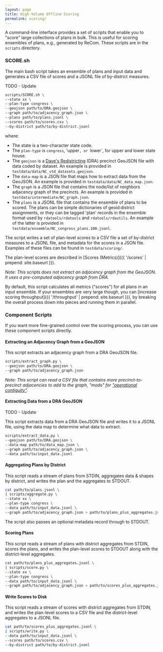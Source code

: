 ```yaml
---
layout: page
title: High-Volume Offline Scoring
permalink: scoring/
---
```


A command-line interface provides a set of scripts that enable you to "score" large collections of plans in bulk.
This is useful for scoring ensembles of plans, e.g., generated by ReCom.
These scripts are in the `scripts` directory.

### SCORE.sh

The main bash script takes an ensemble of plans and input data and 
generates a CSV file of scores and a JSONL file of by-district measures.

TODO - Update
```bash
scripts/SCORE.sh \
--state xx \
--plan-type congress \
--geojson path/to/DRA.geojson \
--graph path/to/adjacency_graph.json \
--plans path/to/plans.jsonl \
--scores path/to/scores.csv \
--by-district path/to/by-district.jsonl
```

where:

*   The state is a two-character state code.
*   The `plan-type` is `congress`, 'upper`, or `lower`, for upper and lower state house.
*   The `geojson` is a [Dave's Redistricting](https://davesredistricting.org/) (DRA) precinct GeoJSON file with data coded by dataset.
    An example is provided in `testdata/data/NC_vtd_datasets.geojson`.
*   The `data-map` is a JSON file that maps how to extract data from the GeoJSON.
    An example is provided in `testdata/data/NC_data_map.json`.
*   The `graph` is a JSON file that contains the node/list of neighbors adjacency graph of the precincts.
    An example is provided in `testdata/intermediate/NC_graph.json`.
*   The `plans` is a JSONL file that contains the ensemble of plans to be scored.
    The plans can be simple dictionaries of geoid:district assignments, or
    they can be tagged 'plan' records in the ensemble format used by `rdatools/rdatools` and `rdatools/rdautils`.
    An example of the latter is provided in `testdata/ensemble/NC_congress_plans.100.jsonl`.

The script writes a set of plan-level scores to a CSV file
a set of by-district measures to a JSONL file, and 
metadata for the scores in a JSON file.
Examples of these files can be found in `testdata/scoring/`.

The plan-level scores are described in [Scores (Metrics)]({{ '/scores' | prepend: site.baseurl }}).

*Note: This scripts does not extract an adjacency graph from the GeoJSON.
It uses a pre-computed adjacency graph from DRA.*

By default, this script calculates all metrics ("scores") for all plans in an input ensemble.
If your ensembles are very large though, you can [increase scoring throughput]({{ '/throughput' | prepend: site.baseurl }}),
by breaking the overall process down into pieces and running them in parallel.

### Component Scripts

If you want more fine-grained control over the scoring process,
you can use these component scripts directly.

#### Extracting an Adjacency Graph from a GeoJSON

This script extracts an adjacency graph from a DRA GeoJSON file.

```bash
scripts/extract_graph.py \
--geojson path/to/DRA.geojson \
--graph path/to/adjacency_graph.json
```

*Note: This script can read a CSV file that contains more precinct-to-precinct adjacencies to add to the graph,
"mods" for ["operational contiguity"](https://medium.com/dra-2020/contiguity-20f23ea15969).*

#### Extracting Data from a DRA GeoJSON

TODO - Update

This script extracts data from a DRA GeoJSON file and writes it to a JSONL file,
using the data map to determine what data to extract.

```bash
scripts/extract_data.py \
--geojson path/to/DRA.geojson \
--data-map path/to/data_map.json \
--graph path/to/adjacency_graph.json \
--data path/to/input_data.jsonl
```

#### Aggregating Plans by District

This script reads a stream of plans from STDIN, aggregates data & shapes by district,
and writes the plan and the aggregates to STDOUT.

```bash
cat path/to/plans.jsonl \
| scripts/aggregate.py \
--state xx \
--plan-type congress \
--data path/to/input_data.jsonl \
--graph path/to/adjacency_graph.json > path/to/plans_plus_aggregates.jsonl
```
The script also passes an optional metadata record through to STDOUT.

#### Scoring Plans

This script reads a stream of plans with district aggregates from STDIN,
scores the plans, and writes the plan-level scores to STDOUT along with
the district-level aggregates.

```bash
cat path/to/plans_plus_aggregates.jsonl \
| scripts/score.py \
--state xx \
--plan-type congress \
--data path/to/input_data.jsonl \
--graph path/to/adjacency_graph.json > path/to/scores_plus_aggregates.jsonl
```

#### Write Scores to Disk

This script reads a stream of scores with district aggregates from STDIN,
and writes the plan-level scores to a CSV file and the district-level aggregates to a JSONL file.

```bash
cat path/to/scores_plus_aggregates.jsonl \
| scripts/write.py \
--data path/to/input_data.jsonl \
--scores path/to/scores.csv \
--by-district path/to/by-district.jsonl
```
